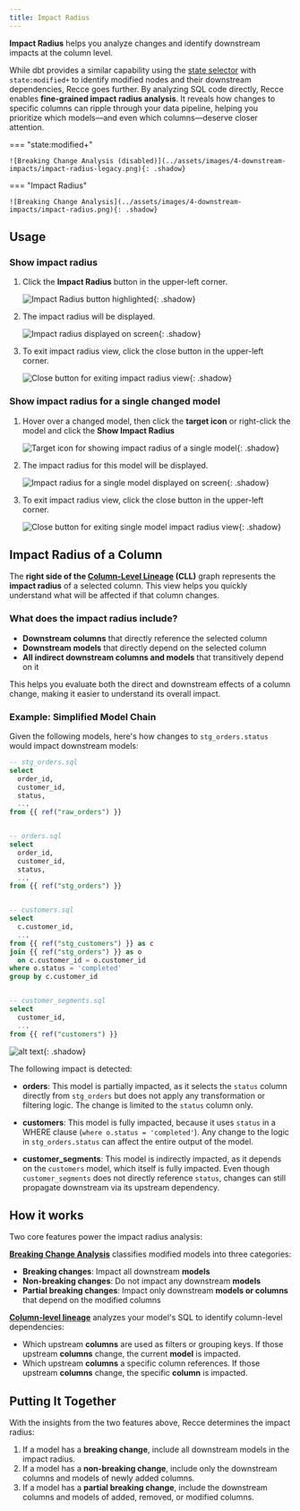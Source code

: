 ```yaml
---
title: Impact Radius
---
```


**Impact Radius** helps you analyze changes and identify downstream impacts at the column level.

While dbt provides a similar capability using the [state selector](https://docs.getdbt.com/reference/node-selection/methods#state) with `state:modified+` to identify modified nodes and their downstream dependencies, Recce goes further. By analyzing SQL code directly, Recce enables **fine-grained impact radius analysis**. It reveals how changes to specific columns can ripple through your data pipeline, helping you prioritize which models—and even which columns—deserve closer attention.


=== "state:modified+"
    
    ![Breaking Change Analysis (disabled)](../assets/images/4-downstream-impacts/impact-radius-legacy.png){: .shadow}

=== "Impact Radius"
    
    ![Breaking Change Analysis](../assets/images/4-downstream-impacts/impact-radius.png){: .shadow}



## Usage

### Show impact radius

1. Click the **Impact Radius** button in the upper-left corner.

    ![Impact Radius button highlighted](../assets/images/4-downstream-impacts/impact-radius-1.png){: .shadow}

1. The impact radius will be displayed.

    ![Impact radius displayed on screen](../assets/images/4-downstream-impacts/impact-radius-2.png){: .shadow}

1. To exit impact radius view, click the close button in the upper-left corner.
    
    ![Close button for exiting impact radius view](../assets/images/4-downstream-impacts/impact-radius-3.png){: .shadow}

### Show impact radius for a single changed model

1. Hover over a changed model, then click the **target icon** or right-click the model and click the **Show Impact Radius**

    ![Target icon for showing impact radius of a single model](../assets/images/4-downstream-impacts/impact-radius-single-1.png){: .shadow}

1. The impact radius for this model will be displayed.

    ![Impact radius for a single model displayed on screen](../assets/images/4-downstream-impacts/impact-radius-single-2.png){: .shadow}

1. To exit impact radius view, click the close button in the upper-left corner.
    
    ![Close button for exiting single model impact radius view](../assets/images/4-downstream-impacts/impact-radius-single-3.png){: .shadow}

## Impact Radius of a Column

The **right side of the [Column-Level Lineage](../3-visualized-change/column-level-lineage.md) (CLL)** graph represents the **impact radius** of a selected column.
This view helps you quickly understand what will be affected if that column changes.

### What does the impact radius include?

- **Downstream columns** that directly reference the selected column
- **Downstream models** that directly depend on the selected column
- **All indirect downstream columns and models** that transitively depend on it

This helps you evaluate both the direct and downstream effects of a column change, making it easier to understand its overall impact.


### Example: Simplified Model Chain

Given the following models, here's how changes to `stg_orders.status` would impact downstream models:

```sql
-- stg_orders.sql
select
  order_id,
  customer_id,
  status,
  ...
from {{ ref("raw_orders") }}


-- orders.sql
select
  order_id,
  customer_id,
  status,
  ...
from {{ ref("stg_orders") }}


-- customers.sql
select
  c.customer_id,
  ...
from {{ ref("stg_customers") }} as c
join {{ ref("stg_orders") }} as o
  on c.customer_id = o.customer_id
where o.status = 'completed'
group by c.customer_id


-- customer_segments.sql
select
  customer_id,
  ...
from {{ ref("customers") }}
```

![alt text](../assets/images/4-downstream-impacts/cll-example.png){: .shadow}

The following impact is detected:

- **orders**: This model is partially impacted, as it selects the `status` column directly from `stg_orders` but does not apply any transformation or filtering logic. The change is limited to the `status` column only.

- **customers**: This model is fully impacted, because it uses `status` in a WHERE clause (`where o.status = 'completed'`). Any change to the logic in `stg_orders.status` can affect the entire output of the model.

- **customer_segments**: This model is indirectly impacted, as it depends on the `customers` model, which itself is fully impacted. Even though `customer_segments` does not directly reference `status`, changes can still propagate downstream via its upstream dependency.



## How it works

Two core features power the impact radius analysis:

**[Breaking Change Analysis](./breaking-change-analysis.md)** classifies modified models into three categories:

- **Breaking changes**: Impact all downstream **models**
- **Non-breaking changes**: Do not impact any downstream **models**
- **Partial breaking changes**: Impact only downstream **models or columns** that depend on the modified columns

**[Column-level lineage](../3-visualized-change/column-level-lineage.md)** analyzes your model's SQL to identify column-level dependencies:

- Which upstream **columns** are used as filters or grouping keys. If those upstream **columns** change, the current **model** is impacted.
- Which upstream **columns** a specific column references. If those upstream **columns** change, the specific **column** is impacted.

## Putting It Together

With the insights from the two features above, Recce determines the impact radius:

1. If a model has a **breaking change**, include all downstream models in the impact radius.
2. If a model has a **non-breaking change**, include only the downstream columns and models of newly added columns.
3. If a model has a **partial breaking change**, include the downstream columns and models of added, removed, or modified columns.










